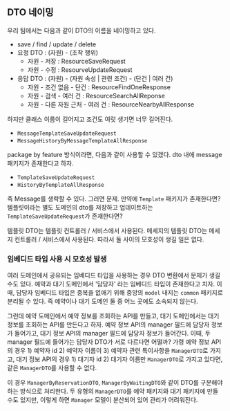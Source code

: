 ## DTO 네이밍

우리 팀에서는 다음과 같이 DTO의 이름을 네이밍하고 있다.

- save / find / update / delete
- 요청 DTO : (자원) - (조작 행위)
    - 자원 - 저장 : ResourceSaveRequest
    - 자원 - 수정 : ResourveUpdateRequest
- 응답 DTO : (자원) - (자원 속성 | 관련 조건) - (단건 | 여러 건)
    - 자원 - 조건 없음 - 단건 : ResourceFindOneResponse
    - 자원 - 검색 - 여러 건 : ResourceSearchAllReponse
    - 자원 - 다른 자원 근처 - 여러 건 : ResourceNearbyAllResponse

하지만 클래스 이름이 길어지고 조건도 여럿 생기면 너무 길어진다.

- `MessageTemplateSaveUpdateRequest`
- `MessageHistoryByMessageTemplateAllResponse`

package by feature 방식이라면, 다음과 같이 사용할 수 있겠다. dto 내에 message 패키지가 존재한다고 하자.

- `TemplateSaveUpdateRequest`
- `HistoryByTemplateAllResponse`

즉 Message를 생략할 수 있다. 그러면 문제. 만약에 `Template` 패키지가 존재한다면?
템플릿이라는 별도 도메인의 dto를 저장하고 업데이트하는 `TemplateSaveUpdateRequest`가 존재한다면?

템플릿 DTO는 템플릿 컨트롤러 / 서비스에서 사용된다. 메세지의 템플릿 DTO는 메세지 컨트롤러 / 서비스에서 사용된다. 따라서 둘 사이의 모호성이 생길 일은 없다.

### 임베디드 타입 사용 시 모호성 발생

여러 도메인에서 공유되는 임베디드 타입을 사용하는 경우 DTO 변환에서 문제가 생길 수도 있다. 예약과 대기 도메인에서 '담당자' 라는 임베디드 타입이 존재한다고 치자. 이때, 담당자 임베디드 타입은 중복을 없애기 위해 중앙의 `model` 내지는 `common` 패키지로 분리될 수 있다. 즉 예약이나 대기 도메인 둘 중 어느 곳에도 소속되지 않는다.

그런데 예약 도메인에서 예약 정보를 조회하는 API를 만들고, 대기 도메인에서는 대기 정보를 조회하는 API를 만든다고 하자. 예약 정보 API의 manager 필드에 담당자 정보가 들어가고, 대기 정보 API의 manager 필드에 담당자 정보가 들어간다. 이때, 두 manager 필드에 들어가는 담당자 DTO가 서로 다르다면 어떨까? 가령 예약 정보 API의 경우 1) 예약자 id 2) 예약자 이름이 3) 예약자 관련 특이사항을 `ManagerDTO`로 가지고, 대기 정보 API의 경우 1) 대기자 id 2) 대기자 이름만 `ManagerDTO`로 가지고 있다면, 같은 `ManagerDTO`를 사용할 수 없다.

이 경우 `ManagerByReservationDTO`, `ManagerByWaitingDTO`와 같이 DTO를 구분해야 하는 방식으로 처리한다. 두 유형의 `ManagerDTO`를 예약 패키지와 대기 패키지에 만들 수도 있지만, 이렇게 하면 `Manager` 모델이 분산되어 있어 관리가 어려워진다.

